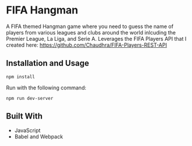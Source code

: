 # FIFA Hangman
A FIFA themed Hangman game where you need to guess the name of players from various leagues and clubs around the world
inlcuding the Premier League, La Liga, and Serie A. Leverages the FIFA Players API that I created here: https://github.com/Chaudhra/FIFA-Players-REST-API

## Installation and Usage
```
npm install 
```
Run with the following command:
```unix
npm run dev-server
```

## Built With
- JavaScript
- Babel and Webpack

